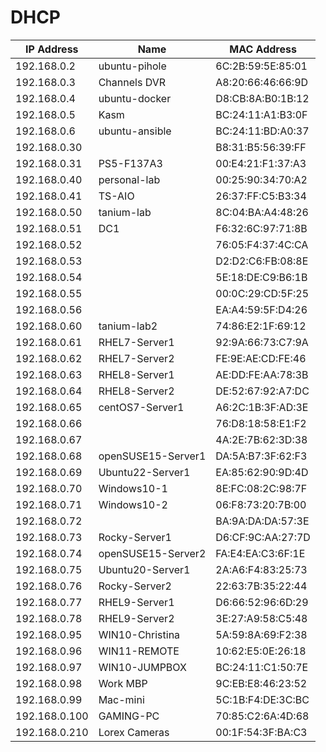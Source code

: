 # DHCP

| IP Address | Name | MAC Address |
| --- | --- | --- |
| 192.168.0.2 | ubuntu-pihole | 6C:2B:59:5E:85:01 |
| 192.168.0.3 | Channels DVR | A8:20:66:46:66:9D |
| 192.168.0.4 | ubuntu-docker | D8:CB:8A:B0:1B:12 |
| 192.168.0.5 | Kasm | BC:24:11:A1:B3:0F |
| 192.168.0.6 | ubuntu-ansible | BC:24:11:BD:A0:37 |
| 192.168.0.30 |  | B8:31:B5:56:39:FF |
| 192.168.0.31 | PS5-F137A3 | 00:E4:21:F1:37:A3 |
| 192.168.0.40 | personal-lab | 00:25:90:34:70:A2 |
| 192.168.0.41 | TS-AIO | 26:37:FF:C5:B3:34 |
| 192.168.0.50 | tanium-lab | 8C:04:BA:A4:48:26 |
| 192.168.0.51 | DC1 | F6:32:6C:97:71:8B |
| 192.168.0.52 |  | 76:05:F4:37:4C:CA |
| 192.168.0.53 |  | D2:D2:C6:FB:08:8E |
| 192.168.0.54 |  | 5E:18:DE:C9:B6:1B |
| 192.168.0.55 |  | 00:0C:29:CD:5F:25 |
| 192.168.0.56 |  | EA:A4:59:5F:D4:26 |
| 192.168.0.60 | tanium-lab2 | 74:86:E2:1F:69:12 |
| 192.168.0.61 | RHEL7-Server1 | 92:9A:66:73:C7:9A |
| 192.168.0.62 | RHEL7-Server2 | FE:9E:AE:CD:FE:46 |
| 192.168.0.63 | RHEL8-Server1 | AE:DD:FE:AA:78:3B |
| 192.168.0.64 | RHEL8-Server2 | DE:52:67:92:A7:DC |
| 192.168.0.65 | centOS7-Server1 | A6:2C:1B:3F:AD:3E |
| 192.168.0.66 |  | 76:D8:18:58:E1:F2 |
| 192.168.0.67 |  | 4A:2E:7B:62:3D:38 |
| 192.168.0.68 | openSUSE15-Server1 | DA:5A:B7:3F:62:F3 |
| 192.168.0.69 | Ubuntu22-Server1 | EA:85:62:90:9D:4D |
| 192.168.0.70 | Windows10-1 | 8E:FC:08:2C:98:7F |
| 192.168.0.71 | Windows10-2 | 06:F8:73:20:7B:00 |
| 192.168.0.72 |  | BA:9A:DA:DA:57:3E |
| 192.168.0.73 | Rocky-Server1 | D6:CF:9C:AA:27:7D |
| 192.168.0.74 | openSUSE15-Server2 | FA:E4:EA:C3:6F:1E |
| 192.168.0.75 | Ubuntu20-Server1 | 2A:A6:F4:83:25:73 |
| 192.168.0.76 | Rocky-Server2 | 22:63:7B:35:22:44 |
| 192.168.0.77 | RHEL9-Server1 | D6:66:52:96:6D:29 |
| 192.168.0.78 | RHEL9-Server2 | 3E:27:A9:58:C5:48 |
| 192.168.0.95 | WIN10-Christina | 5A:59:8A:69:F2:38 |
| 192.168.0.96 | WIN11-REMOTE | 10:62:E5:0E:26:18 |
| 192.168.0.97 | WIN10-JUMPBOX | BC:24:11:C1:50:7E |
| 192.168.0.98 | Work MBP | 9C:EB:E8:46:23:52 |
| 192.168.0.99 | Mac-mini | 5C:1B:F4:DE:3C:BC |
| 192.168.0.100 | GAMING-PC | 70:85:C2:6A:4D:68 |
| 192.168.0.210 | Lorex Cameras | 00:1F:54:3F:BA:C3 |